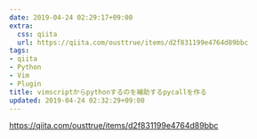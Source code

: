 ```yaml
---
date: 2019-04-24 02:29:17+09:00
extra:
  css: qiita
  url: https://qiita.com/ousttrue/items/d2f831199e4764d89bbc
tags:
- qiita
- Python
- Vim
- Plugin
title: vimscriptからpythonするのを補助するpycallを作る
updated: 2019-04-24 02:32:29+09:00
---
```


<https://qiita.com/ousttrue/items/d2f831199e4764d89bbc>
